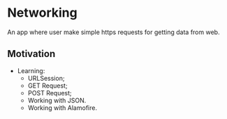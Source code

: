 # Networking

An app where user make simple https requests for getting data from web.

## Motivation

* Learning:
    * URLSession;
    * GET Request;
    * POST Request;
    * Working with JSON.
    * Working with Alamofire.
